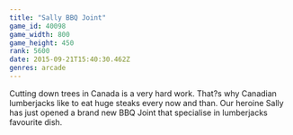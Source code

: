 ```yaml
---
title: "Sally BBQ Joint"
game_id: 40098
game_width: 800
game_height: 450
rank: 5600
date: 2015-09-21T15:40:30.462Z
genres: arcade
---
```

Cutting down trees in Canada is a very hard work. That?s why Canadian lumberjacks like to eat huge steaks every now and than. Our heroine Sally has just opened a brand new BBQ Joint that specialise in lumberjacks favourite dish.